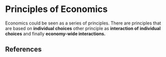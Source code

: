 ---
---

# Principles of Economics

Economics could be seen as a series of principles.
There are principles that are based on **individual choices** other principle as **interaction of individual choices** and finally **economy-wide interactions.**

## References
